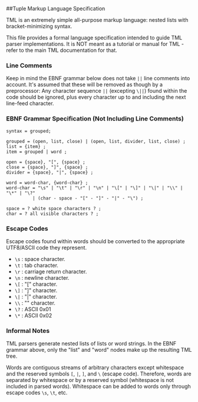 ##Tuple Markup Language Specification

TML is an extremely simple all-purpose markup language: nested lists with bracket-minimizing syntax.

This file provides a formal language specification intended to guide TML parser implementations.
It is NOT meant as a tutorial or manual for TML - refer to the main TML documentation for that.

### Line Comments

Keep in mind the EBNF grammar below does not take `||` line comments
into account. It's assumed that these will be removed as though by a preprocessor:
Any character sequence `||` (excepting `\||`) found within the code should be
ignored, plus every character up to and including the next line-feed character.
	

### EBNF Grammar Specification (Not Including Line Comments)

	syntax = grouped;

	grouped = (open, list, close) | (open, list, divider, list, close) ;
	list = {item} ;
	item = grouped | word ;

	open = {space}, "[", {space} ;
	close = {space}, "]", {space} ;
	divider = {space}, "|", {space} ;

	word = word-char, {word-char} ;
	word-char = "\s" | "\t" | "\r" | "\n" | "\[" | "\]" | "\|" | "\\" | "\*" | "\?"
	          | (char - space - "[" - "]" - "|" - "\") ;

	space = ? white space characters ? ;
	char = ? all visible characters ? ;


### Escape Codes

Escape codes found within words should be converted to the appropriate UTF8/ASCII code they represent.

* `\s` : space character.
* `\t` : tab character.
* `\r` : carriage return character.
* `\n` : newline character.
* `\[` : "[" character.
* `\]` : "]" character.
* `\|` : "|" character.
* `\\` : "\" character.
* `\?` : ASCII 0x01
* `\*` : ASCII 0x02

### Informal Notes

TML parsers generate nested lists of lists or word strings. In the EBNF grammar
above, only the "list" and "word" nodes make up the resulting TML tree.

Words are contiguous streams of arbitrary characters except whitespace and
the reserved symbols `[`, `|`, `]`, and `\` (escape code). Therefore, words are
separated by whitespace or by a reserved symbol (whitespace is not included in
parsed words). Whitespace can be added to words only through escape codes
`\s`, `\t`, etc.

